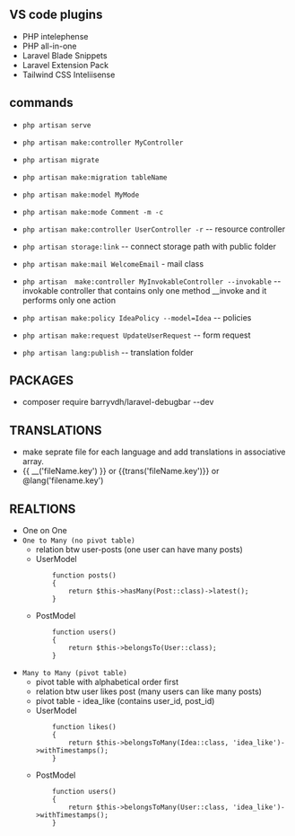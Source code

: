 ## VS code plugins
- PHP intelephense
- PHP all-in-one
- Laravel Blade Snippets
- Laravel Extension Pack
- Tailwind CSS Inteliisense

## commands

- `php artisan serve`
- `php artisan make:controller MyController`
- `php artisan migrate`
- `php artisan make:migration tableName`
- `php artisan make:model MyMode`
- `php artisan make:mode Comment -m -c` 
- `php artisan make:controller UserController -r` -- resource controller
- `php artisan storage:link` -- connect storage path with public folder
- `php artisan make:mail WelcomeEmail` - mail class
- `php artisan  make:controller MyInvokableController --invokable` -- invokable controller that contains only one method __invoke and it performs only one action
- `php artisan make:policy IdeaPolicy --model=Idea` -- policies

- `php artisan make:request UpdateUserRequest` -- form request
- `php artisan lang:publish` -- translation folder

## PACKAGES

- composer require barryvdh/laravel-debugbar --dev

## TRANSLATIONS
- make seprate file for each language and add translations in associative array.
- {{ __('fileName.key') }} or {{trans('fileName.key')}} or @lang('filename.key')

## REALTIONS
- One on One
- `One to Many (no pivot table)`
    - relation btw user-posts (one user can have many posts)
    - UserModel
        ```
            function posts()
            {
                return $this->hasMany(Post::class)->latest();
            }
        ```
    - PostModel
        ```
            function users()
            {
                return $this->belongsTo(User::class);
            }
        ```
- `Many to Many (pivot table)`
    - pivot table with alphabetical order first
    - relation btw user likes post (many users can like many posts)
    - pivot table - idea_like (contains user_id, post_id)
    - UserModel
        ```
            function likes()
            {
                return $this->belongsToMany(Idea::class, 'idea_like')->withTimestamps();
            }
        ```
    - PostModel
        ```
            function users()
            {
                return $this->belongsToMany(User::class, 'idea_like')->withTimestamps();
            }
        ```